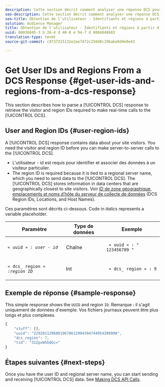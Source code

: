 ```yaml
---
description: Cette section décrit comment analyser une réponse DCS pour récupérer les ID de visiteur et de région requis pour effectuer des appels en temps réel au serveur de collecte de données.
seo-description: Cette section décrit comment analyser une réponse DCS pour récupérer les ID de visiteur et de région requis pour effectuer des appels en temps réel au serveur de collecte de données.
seo-title: Obtention de l'utilisateur - Identifiants et régions à partir d'une réponse DCS
solution: Audience Manager
title: Obtention de l'utilisateur - Identifiants et régions à partir d'une réponse DCS
uuid: 08036045-3 b 26-4 d 40-8 e 94-7 d 0884048683
translation-type: tm+mt
source-git-commit: c9737315132e2ae7d72c250d8c196abe8d9e0e43

---
```



# Get User IDs and Regions From a DCS Response {#get-user-ids-and-regions-from-a-dcs-response}

This section describes how to parse a [!UICONTROL DCS] response to retrieve the visitor and region IDs required to make real-time calls to the [!UICONTROL DCS].

## User and Region IDs {#user-region-ids}

A [!UICONTROL DCS] response contains data about your site visitors. You need the visitor and region ID before you can make server-to-server calls to the [!UICONTROL DCS].

* L&#39;utilisateur - id est requis pour identifier et associer des données à un visiteur particulier.
* The region ID is required because it is tied to a regional server name, which you need to send data to the [!UICONTROL DCS]. The [!UICONTROL DCS] stores information in data centers that are geographically closest to site visitors. Voir [ID de zone géographique, emplacements et noms d’hôte du serveur de collecte de données](../../../api/dcs-intro/dcs-api-reference/dcs-regions.md) (DCS Region IDs, Locations, and Host Names).

Ces paramètres sont décrits ci-dessous. Code in *italics* represents a variable placeholder.

<table id="table_822C02D5978348DCB7153001882D397C"> 
 <thead> 
  <tr> 
   <th colname="col1" class="entry"> Paramètre </th> 
   <th colname="col2" class="entry"> Type de données </th> 
   <th colname="col3" class="entry"> Exemple </th> 
  </tr> 
 </thead>
 <tbody> 
  <tr> 
   <td colname="col1"> <p><code>« uuid » : <i>user - id</i></code></span> </p> </td> 
   <td colname="col2"> <p>Chaîne </p> </td> 
   <td colname="col3"> <p> <code> « uuid » : " 123456789 "</code> </p> </td> 
  </tr> 
  <tr> 
   <td colname="col1"> <p><code>« dcs_ region » :<i>region ID</i></code> </p> </td> 
   <td colname="col2"> <p>Int </p> </td> 
   <td colname="col3"> <p> <code> « dcs_ region » : 9</code> </p> </td> 
  </tr> 
 </tbody> 
</table>

## Exemple de réponse {#sample-response}

This simple response shows the `UUID` and region `ID`. Remarque : il s&#39;agit uniquement de données d&#39;exemple. Vos fichiers journaux peuvent être plus longs et plus complexes.

```js
{
    "stuff": [],
    "uuid": "22920112968019678612904394744954398990",
    "dcs_region": 7,
    "tid": "31ZpxW5bQGc="
}
```

## Étapes suivantes {#next-steps}

Once you have the user ID and regional server name, you can start sending and receiving [!UICONTROL DCS] data. See [Making DCS API Calls](../../../api/dcs-intro/dcs-s2s/dcs-s2s-calls.md).
